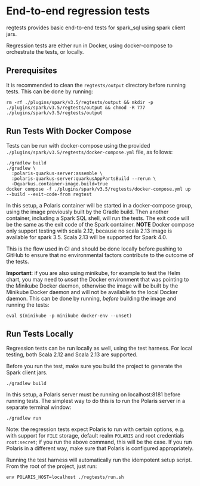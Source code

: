 <!--

 Licensed to the Apache Software Foundation (ASF) under one
 or more contributor license agreements.  See the NOTICE file
 distributed with this work for additional information
 regarding copyright ownership.  The ASF licenses this file
 to you under the Apache License, Version 2.0 (the
 "License"); you may not use this file except in compliance
 with the License.  You may obtain a copy of the License at

   http://www.apache.org/licenses/LICENSE-2.0

 Unless required by applicable law or agreed to in writing,
 software distributed under the License is distributed on an
 "AS IS" BASIS, WITHOUT WARRANTIES OR CONDITIONS OF ANY
 KIND, either express or implied.  See the License for the
 specific language governing permissions and limitations
 under the License.

-->

# End-to-end regression tests

regtests provides basic end-to-end tests for spark_sql using spark client jars.

Regression tests are either run in Docker, using docker-compose to orchestrate the tests, or
locally.

## Prerequisites

It is recommended to clean the `regtests/output` directory before running tests. This can be done by
running:

```shell
rm -rf ./plugins/spark/v3.5/regtests/output && mkdir -p ./plugins/spark/v3.5/regtests/output && chmod -R 777 ./plugins/spark/v3.5/regtests/output
```

## Run Tests With Docker Compose

Tests can be run with docker-compose using the provided `./plugins/spark/v3.5/regtests/docker-compose.yml` file, as
follows:

```shell
./gradlew build
./gradlew \
  :polaris-quarkus-server:assemble \
  :polaris-quarkus-server:quarkusAppPartsBuild --rerun \
  -Dquarkus.container-image.build=true
docker compose -f ./plugins/spark/v3.5/regtests/docker-compose.yml up --build --exit-code-from regtest
```

In this setup, a Polaris container will be started in a docker-compose group, using the image
previously built by the Gradle build. Then another container, including a Spark SQL shell, will run
the tests. The exit code will be the same as the exit code of the Spark container. 
**NOTE** Docker compose only support testing with scala 2.12, because no scala 2.13 image is available
for spark 3.5. Scala 2.13 will be supported for Spark 4.0.

This is the flow used in CI and should be done locally before pushing to GitHub to ensure that no
environmental factors contribute to the outcome of the tests.

**Important**: if you are also using minikube, for example to test the Helm chart, you may need to
_unset_ the Docker environment that was pointing to the Minikube Docker daemon, otherwise the image
will be built by the Minikube Docker daemon and will not be available to the local Docker daemon.
This can be done by running, _before_ building the image and running the tests:

```shell
eval $(minikube -p minikube docker-env --unset)
```

## Run Tests Locally

Regression tests can be run locally as well, using the test harness. For local testing, both
Scala 2.12 and Scala 2.13 are supported.

Before you run the test, make sure you build the project to generate the Spark client jars.
```shell
./gradlew build
```

In this setup, a Polaris server must be running on localhost:8181 before running tests. The simplest
way to do this is to run the Polaris server in a separate terminal window:

```shell
./gradlew run
```

Note: the regression tests expect Polaris to run with certain options, e.g. with support for `FILE`
storage, default realm `POLARIS` and root credentials `root:secret`; if you run the above command,
this will be the case. If you run Polaris in a different way, make sure that Polaris is configured
appropriately.

Running the test harness will automatically run the idempotent setup script. From the root of the
project, just run:

```shell
env POLARIS_HOST=localhost ./regtests/run.sh
```